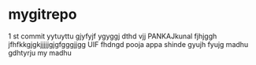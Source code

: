 # mygitrepo
1 st commit
yytuyttu
gjyfyjf
ygyggj
dthd
vjj
PANKAJkunal
fjhjggh
jfhfkkgjgkjjjjjgjgfgggjjgg
UIF
fhdngd
pooja
appa
shinde
gyujh
fyujg
madhu
gdhtyrju
my madhu
